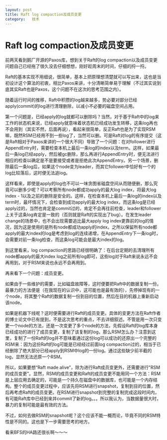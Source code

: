 ```yaml
---
layout: post
title: Raft log compaction及成员变更
category:	技术
---
```


# Raft log compaction及成员变更

前两天看到鹅厂开源的Paxos库，想到关于Raft的log compaction以及成员变更问题自己已经拖了很久没去仔细想想，刚好趁周末的时间，仔细的捋一捋。

Raft的基本实现不用细说，很简单，基本上把原理想清楚就可以写出来，这也是当初设计这个算法的初衷，相比Paxos来讲，十分清晰简单易于理解（不过其实说到底其实Raft也是Paxos，这个问题不在这次的思考范围之内）。

随着运行时间的推移，Raft中积攒的log越来越多，势必要对部分已经apply(commit)的log进行清理删除，以减小不必要的磁盘空间占用。

第一个问题是，已经apply的log就都可以删除吗？当然，对于基于Raft中的log来工作的状态机来说，已经apply就意味着状态机已经成功发生转移，这条log再也不会用到（其实不然，后面再说），看起来很简单，反正Raft也是为了实现RSM嘛，既然RSM已经用不到一些log了，当然可以删。可是Raft对log的有序提交（这是Raft相对于Paxos来讲的一个很大不同）导致了一个问题：在对follower进行AppendEntry时，需要检查本机上最后一条log的index以及term。这样，如果最后一条log已经apply，然后被gc删除，那么再进行AppendEntry时，便无法进行相应的检查以确定是不是要接受或者是拒绝此次AppendEntry。另一个场景，删除最后一条log后，如果这个node变为leader，而其它follower中恰好有一个的log比较落后，这时便无法追log。

这样看来，即使是apply的log也不可以一味贪图省磁盘空间从而随便删，那么究竟可以删多少呢？可以考察所有node都成功apply的最大log index，将最大log index - 1以及之前的删除是安全的。这样，在检查本机上最后一条log的index以及term时，最坏情况下，会检查到成功apply的最大log index，而这条log是已经apply过的，当然也肯定是commit过的，肯定不会再往前检查，leader和follower上关于这条log肯定是一致的（否则就是Raft的实现出了bug）。在发生leader change的场景中，也不会出现需要追比最大apply log index更靠前的log的情况，因为这是使用的是所有node都成功apply的index。之所以保留所有node都apply的最大index的log是考虑到log的连续递增，在AppendEntry下一条log时，会需要对前一条log检查，而这条log可能会是最大index的log。

到这里看来，log compaction的思路已经很明确了：在后台定期的去清理所有node都apply的最大index log之前所有log即可，这些log对于Raft来说永远不会再用到，对于RSM来说也永远不会再用到。

再来看下一个问题：成员变更。

如果由于一些维护的需要，比如磁盘故障等，这时便要把Raft中的数据复制一份。最暴力的方法便是（在我现在的认识中，这可能也是最有效的），先停掉现有的一个node，将其整个Raft的数据复制一份到目的位置，然后在目的机器上重新启动该node。

如果是机器下线呢？这时便需要进行Raft的成员变更。具体的变更方法在Raft作者的博士论文中已有提到，不是这次思考的重点，不去详细叙述。不管是用一次只变更一个node的方法，还是一次变更了多个node的方法，先假设Raft的log库本身已经成功的进行了成员变更，复制了该复制的log，那么RSM怎么办？注意到这里，复制了一份Raft的log并不意味着通过这份log可以成功的还原出一个完整的RSM来：因为这份Raft的log可能是已经经过前面log compaction过的，相当于已经删除了绝大部分已经apply到RSM中log的一份log。通过这些缺少前半截的log，显然无法还原一个RSM。

所以，如果要想“Raft made alive”，除为进行Raft成员变更外，还需要进行"RSM的成员变更"。显然，RSM的成员变更和Raft的成员变更不能用同一个方法：RSM是上层应用去确定的，可能是一个持久在磁盘中的数据库，也可能是一个内存结构。整个的成员变更过程中，应该先将RSM进行snapshot，复制到目的位置，然后再考虑Raft的成员变更。在RSM进行snapshot到完整的复制完成这段时间内，有可能Raft库中已经到来并commit了新的log。。。所以我认为，当数据量很大时，暴力的复制可能是最有效的方法。

不过，如何去做RSM的snapshot呢？这个应该不能一概而论，毕竟不同的RSM特性是不同的。这也是下一步需要思考的地方。

看来BFS的HA路还很长啊～～～
